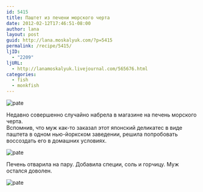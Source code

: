 ```yaml
---
id: 5415
title: Паштет из печени морского черта
date: 2012-02-12T17:46:51-08:00
author: lana
layout: post
guid: http://lana.moskalyuk.com/?p=5415
permalink: /recipe/5415/
ljID:
  - "2209"
ljURL:
  - http://lanamoskalyuk.livejournal.com/565676.html
categories:
  - fish
  - monkfish
---
```

![pate](http://farm8.staticflickr.com/7061/6866302151_3dbd8e4568_z.jpg)

Недавно совершенно случайно набрела в магазине на печень морского черта.  
Вспомнив, что муж как-то заказал этот японский деликатес в виде паштета в одном нью-йоркском заведении, решила попробовать воссоздать его в домашних условиях.

![pate](http://farm8.staticflickr.com/7208/6866302717_52b6d5cd61_z.jpg) 

Печень отварила на пару. Добавила специи, соль и горчицу. Муж остался доволен.

![pate](http://farm8.staticflickr.com/7192/6866303525_b61a816e9b_z.jpg)